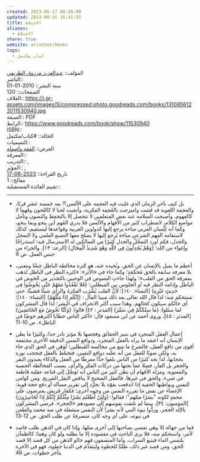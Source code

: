 ```yaml
---  
created: 2023-06-17 00:00:00  
updated: 2023-08-31 16:41:55  
title: الاختلاط  
aliases:  
  - الاختلاط  
share: true  
website: ar/notes/books  
tags:  
  - كتاب_مكتمل  
---  
```

  
  
المؤلف:: [عبدالعزيز مرزوق الطريفي](%D8%B9%D8%A8%D8%AF%D8%A7%D9%84%D8%B9%D8%B2%D9%8A%D8%B2%20%D9%85%D8%B1%D8%B2%D9%88%D9%82%20%D8%A7%D9%84%D8%B7%D8%B1%D9%8A%D9%81%D9%8A.md)    
الناشر::    
سنة النشر:: 2010-01-01    
الصفحات:: 120    
الغلاف:: <https://i.gr-assets.com/images/S/compressed.photo.goodreads.com/books/1310856122l/11530940.jpg>    
الصيغة:: PDF    
الرابط:: <https://www.goodreads.com/book/show/11530940>    
ISBN::    
الحالة:: #كتاب/مكتمل    
التسميات::    
الغرض:: [الفقه وأصوله](%D8%A7%D9%84%D9%81%D9%82%D9%87%20%D9%88%D8%A3%D8%B5%D9%88%D9%84%D9%87.md)    
المعرفة::    
التدريب:: ,    
المؤثر:: ,    
تاريخ القراءة:: [2023-06-17](2023-06-17.md)    
معالج:: 1    
تقييم الفائدة المستقبلية::  
  
---  
  
- بل كيف بآخر الزمان الذي غلبت فيه العجمة على الألسن؟! بعد خمسة عشر قرنًا، والعجمة اللغوية قد فَشت وامتزجت بالعُجمة الفكرية، وأنجبت لحنا لا كاللحون وفَهما لا كالفهوم، وأصبحت السلامة عند بعض المتعلمين لا تتحصل إلا بالتحفظ والتصون وتأمل مواضع الكلام، لاضطراب كثير من الأفهام والألسن فلا يدري الفَهم أين ينحو وبما ينجو، وكما أنه لِلّسان العربي مباءة يرجع إليها كدواوين العربية وقواعدها ليستقيم، كذلك لاستقامة الفهم الشرعي مباءة يُرجع إليها لا يصلح معها التصنع العلمي ولا التمحل والجدل، فكم أورد التمحُلُ والجدل كثيرًا من السالكين له الاسترسال فيه؛ استدراجًا وإغواء من الله؛ {وَهُمْ يُجَدِلُونَ فِي اللَّهِ وَهُوَ شَدِيدُ الْمِحَالِ} [الرعد: ١٣]، والجزاء من جنس العمل. ص 9  
  
- أعظم ما يميل بالإنسان عن الحق، ويُحيده عنه، هو كثرة مخالطة الباطل حِسَّا ومعنى، بلا معرفة سابقة بالحق مُحكَمَةٍ؛ وكما جاء في «الأثر»: «كثرة النظر في الباطل تُذهب بمعرفة الحق من القلب»؛ ولهذا جاءتِ النصوص في الوحيين بالتحذير من الخوض في الباطل وإدامة النظر فيه أو الجلوس بين المبطلين؛ {فَلا نَقْعُدُوا مَعَهُمْ حَتَّى يَخُوضُوا فِي حَدِيثٍ غَيْرِهِ} [النساء: ١٤٠]؛ لأنَّ القلب يُشْرَب الفكرةَ والرأي شيئًا فشيئًا، حتى تستحكم منه؛ لذا قال الله تعالى بعد ذلك مبينا المآل : {إِنَّكُم إِذَا مِثْلُهُمْ} [النساء: ١٤٠]؛ أي حالكم سيكون كحالهم، وهذا سبب أكثر الانحراف في البشر؛ لذا قال المشركون لما سئلوا: {ما سلكَكُمْ فِي سَقّرَ} [المدثر : ٤٢] قالوا: {وَكُنَّا نَخُوضُ مَعَ الخَائضِينَ} [المدثر : ٤٥]، وروى أحمد عن ابن مسعود قال: «أكثر الناس خطايا أكثرهم خوضًا في الباطل». ص 10-11  
  
- إعمال العقل المتجرد في سبر الحقائق وفحصها بلا مؤثر نادر جدا، وكثيرًا ما يظن الإنسان أنه اعتقد ما يراه بالعقل المتجرد، ودوافع النفس الدقيقة الأخرى مجتمعة أقوى من دافع العقل، فالشرع ما منع من مجالسة المُبطلين؛ لوَهَنِ في الحق الذي جاء به، ولكن صونًا للعقل من أنه تغلبه دوافع النفس، فتختلط بالعقل فتحجب نوره بحجابها، لذا نجد كثيرًا من الناس بلغوا حدًّا مفرطًا من العقل والذكاء يعبدون البقر والحجر بل الفأر، فضلا عما تحتها من دركات الفكر والرأي، بسبب المخالطة الحسية والمعنوية. ومزلة الأفهام أن يظن كثير من الناس أنه تَوَصَّلَ إلى قناعة عقلية قاطعة في شيء، والحق في غيرها، فالعقل الصحيح لا يناقض النقل الصريح. ومن كوامن النفس وبواطنها الخفية إذا اندفعت بقوّة بلا تجرُّد إلى تقرير مسألة أو دفع حجة قوية: الإغضاء عن نقض ما تقرره النفس من وجوه أخرى؛ فكفار قريش يعترضون على محمدٍ لكونه "بشرًا مثلهم"؛ فقالوا: {وَلَئِنْ أَطَعْتُم بَشَرًا مِثْلَكُمْ إِنَّكُمْ إِذَا لَخَاسِرُونَ} [المؤمنون: ٣٤]، بينما لم تلتفت نفوسهم إلى معبودهم «الحجر»، فرضي المشركون بالإله الحجر، وردُّوا نبوة النبي لأنه بشر! لأن النفس منشغلة في صد محمد والطعن في نبوته، على أي وجه كان، منصرفةً عن طلب الحق. ص 12-13  
  
- فما من جهالة إلا وهي تفضي بصاحبها إلى أخرى مثلها، وإذا كان في الذهن طلب قاصد لأمر، واستحكم منه، فلا يرى الباحث في مقصوده إلا ما يطلبه ولو كان وهما؛ كالظمآن يلتمس الماء فيتبع السراب، وأما المنصفون فهم خالو الذهن من كل قصد إلا قصد الحق، ومن قصد غير ذلك، طلبًا للحظوة وليتقدَّمَ في الدنيا خطوة، فهو في الآخرة يتأخر خطوات. ص 46  
